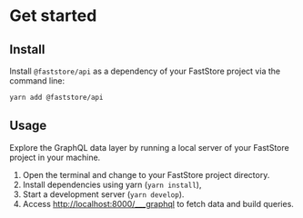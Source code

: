 # Get started

## Install

Install `@faststore/api` as a dependency of your FastStore project via the command line:

```bash npm2yarn
yarn add @faststore/api
```

## Usage

Explore the GraphQL data layer by running a local server of your FastStore project in your machine.

1. Open the terminal and change to your FastStore project directory.
2. Install dependencies using yarn (`yarn install`),
3. Start a development server (`yarn develop`).
4. Access [http://localhost:8000/\_\_\_graphql](http://localhost:8000/___graphql) to fetch data and build queries.
